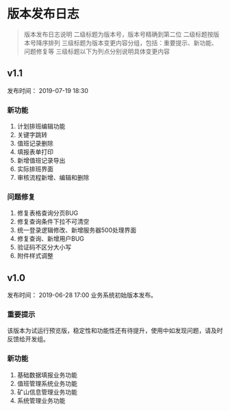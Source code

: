 ﻿# 版本发布日志
 > 版本发布日志说明
 > 二级标题为版本号，版本号精确到第二位
 > 二级标题按版本号降序排列
 > 三级标题为版本变更内容分组，包括：重要提示、新功能、问题修复等
 > 三级标题以下为列点分别说明具体变更内容
 
## v1.1
发布时间： 2019-07-19 18:30

### 新功能
1. 计划排班编辑功能
2. 关键字跳转
3. 值班记录删除
4. 填报表单打印
5. 新增值班记录导出
6. 实际排班界面
7. 审核流程新增、编辑和删除

### 问题修复
1. 修复表格查询分页BUG
2. 修复查询条件下拉不可清空
3. 统一登录逻辑修改、新增服务器500处理界面
4. 修复查询、新增用户BUG
5. 验证码不区分大小写
6. 附件样式调整

## v1.0
发布时间： 2019-06-28 17:00
业务系统初始版本发布。

### 重要提示
该版本为试运行预览版，稳定性和功能性还有待提升，使用中如发现问题，请及时反馈给开发组。

### 新功能
1. 基础数据填报业务功能
2. 值班管理系统业务功能
3. 矿山信息管理业务功能
4. 系统管理业务功能



 

